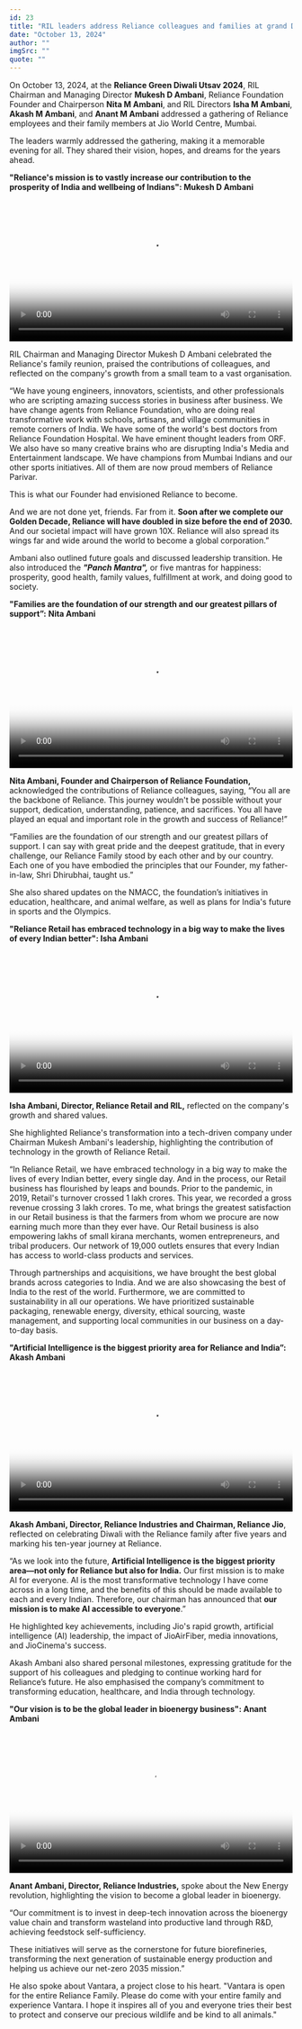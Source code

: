 ```yaml
---
id: 23
title: "RIL leaders address Reliance colleagues and families at grand Diwali event"
date: "October 13, 2024"
author: ""
imgSrc: ""
quote: ""
---
```


On October 13, 2024, at the **Reliance Green Diwali Utsav 2024**, RIL Chairman and Managing Director **Mukesh D Ambani**, Reliance Foundation Founder and Chairperson **Nita M Ambani**, and RIL Directors **Isha M Ambani**, **Akash M Ambani**, and **Anant M Ambani** addressed a gathering of Reliance employees and their family members at Jio World Centre, Mumbai.

The leaders warmly addressed the gathering, making it a memorable evening for all. They shared their vision, hopes, and dreams for the years ahead.

**"Reliance's mission is to vastly increase our contribution to the prosperity of India and wellbeing of Indians": Mukesh D Ambani**



<video controls width="100%" id="my-markdown-video-1" class="video-js vjs-fluid" data-setup="{}" preload="auto" poster='img/posters/03 Diwali.png'>
<source src='https://indiahouse.cdn.jio.com/bpkvod/jiotv/default/67178efc58569126546d4304/67178efc58569126546d4304/index_jtv_web_premium.m3u8' type='application/x-mpegURL'>
</video>


RIL Chairman and Managing Director Mukesh D Ambani celebrated the Reliance's family reunion, praised the contributions of colleagues, and reflected on the company's growth from a small team to a vast organisation.

“We have young engineers, innovators, scientists, and other professionals who are scripting amazing success stories in business after business. We have change agents from Reliance Foundation, who are doing real transformative work with schools, artisans, and village communities in remote corners of India. We have some of the world's best doctors from Reliance Foundation Hospital. We have eminent thought leaders from ORF. We also have so many creative brains who are disrupting India's Media and Entertainment landscape. We have champions from Mumbai Indians and our other sports initiatives. All of them are now proud members of Reliance Parivar.

This is what our Founder had envisioned Reliance to become.

And we are not done yet, friends. Far from it. **Soon after we complete our Golden Decade, Reliance will have doubled in size before the end of 2030.** And our societal impact will have grown 10X. Reliance will also spread its wings far and wide around the world to become a global corporation.”

Ambani also outlined future goals and discussed leadership transition. He also introduced the **_"Panch Mantra",_** or five mantras for happiness: prosperity, good health, family values, fulfillment at work, and doing good to society.

**"Families are the foundation of our strength and our greatest pillars of support”:**
**Nita Ambani**



<video controls width="100%" id="my-markdown-video-2" class="video-js vjs-fluid" data-setup="{}" preload="auto" poster='img/posters/02 Diwali.png'>
<source src='https://indiahouse.cdn.jio.com/bpkvod/jiotv/default/67177ae2c1e3ea3760e3b844/67177ae2c1e3ea3760e3b844/index_jtv_web_premium.m3u8' type='application/x-mpegURL'>
</video>

**Nita Ambani, Founder and Chairperson of Reliance Foundation,** acknowledged the contributions of Reliance colleagues, saying, “You all are the backbone of Reliance. This journey wouldn't be possible without your support, dedication, understanding, patience, and sacrifices. You all have played an equal and important role in the growth and success of Reliance!”

“Families are the foundation of our strength and our greatest pillars of support. I can say with great pride and the deepest gratitude, that in every challenge, our Reliance Family stood by each other and by our country. Each one of you have embodied the principles that our Founder, my father-in-law, Shri Dhirubhai, taught us.”

She also shared updates on the NMACC, the foundation’s initiatives in education, healthcare, and animal welfare, as well as plans for India's future in sports and the Olympics.

**"Reliance Retail has embraced technology in a big way to make the lives of every Indian better": Isha Ambani**






<video controls width="100%" id="my-markdown-video-3" class="video-js vjs-fluid" data-setup="{}" preload="auto" poster='img/posters/04 Diwali.png'>
<source src='https://indiahouse.cdn.jio.com/bpkvod/jiotv/default/67178ff46c92f5c0bf77e2bd/67178ff46c92f5c0bf77e2bd/index_jtv_web_premium.m3u8' type='application/x-mpegURL'>
</video>

**Isha Ambani, Director, Reliance Retail and RIL,** reflected on the company's growth and shared values.

She highlighted Reliance's transformation into a tech-driven company under Chairman Mukesh Ambani's leadership, highlighting the contribution of technology in the growth of Reliance Retail.

“In Reliance Retail, we have embraced technology in a big way to make the lives of every Indian better, every single day. And in the process, our Retail business has flourished by leaps and bounds. Prior to the pandemic, in 2019, Retail's turnover crossed 1 lakh crores. This year, we recorded a gross revenue crossing 3 lakh crores. To me, what brings the greatest satisfaction in our Retail business is that the farmers from whom we procure are now earning much more than they ever have. Our Retail business is also empowering lakhs of small kirana merchants, women entrepreneurs, and tribal producers. Our network of 19,000 outlets ensures that every Indian has access to world-class products and services.

Through partnerships and acquisitions, we have brought the best global brands across categories to India. And we are also showcasing the best of India to the rest of the world. Furthermore, we are committed to sustainability in all our operations. We have prioritized sustainable packaging, renewable energy, diversity, ethical sourcing, waste management, and supporting local communities in our business on a day-to-day basis.

**"Artificial Intelligence is the biggest priority area for Reliance and India”:**
**Akash Ambani**



<video controls width="100%" id="my-markdown-video-4" class="video-js vjs-fluid" data-setup="{}" preload="auto" poster='img/posters/05 Diwali.png'>
<source src='https://indiahouse.cdn.jio.com/bpkvod/jiotv/default/67178c34092572c880a1025c/67178c34092572c880a1025c/index_jtv_web_premium.m3u8' type='application/x-mpegURL'>
</video>

**Akash Ambani, Director, Reliance Industries and Chairman, Reliance Jio**, reflected on celebrating Diwali with the Reliance family after five years and marking his ten-year journey at Reliance.

“As we look into the future, **Artificial Intelligence is the biggest priority area—not only for Reliance but also for India.** Our first mission is to make AI for everyone. AI is the most transformative technology I have come across in a long time, and the benefits of this should be made available to each and every Indian. Therefore, our chairman has announced that **our mission is to make AI accessible to everyone**.”

He highlighted key achievements, including Jio's rapid growth, artificial intelligence (AI) leadership, the impact of JioAirFiber, media innovations, and JioCinema's success.

Akash Ambani also shared personal milestones, expressing gratitude for the support of his colleagues and pledging to continue working hard for Reliance’s future. He also emphasised the company’s commitment to transforming education, healthcare, and India through technology.

**"Our vision is to be the global leader in bioenergy business": Anant Ambani**

<video controls width="100%" id="my-markdown-video-5" poster='img/posters/06 Diwali.png' class="video-js vjs-fluid" data-setup="{}" preload="auto">
  <source src="https://indiahouse.cdn.jio.com/bpkvod/jiotv/default/671790ae2b52a345e7dbca6c/671790ae2b52a345e7dbca6c/index_jtv_web_premium.m3u8" type="application/x-mpegURL"></video>

**Anant Ambani, Director, Reliance Industries,** spoke about the New Energy revolution, highlighting the vision to become a global leader in bioenergy.

“Our commitment is to invest in deep-tech innovation across the bioenergy value chain and transform wasteland into productive land through R&D, achieving feedstock self-sufficiency.

These initiatives will serve as the cornerstone for future biorefineries, transforming the next generation of sustainable energy production and helping us achieve our net-zero 2035 mission.”

He also spoke about Vantara, a project close to his heart. "Vantara is open for the entire Reliance Family. Please do come with your entire family and experience Vantara. I hope it inspires all of you and everyone tries their best to protect and conserve our precious wildlife and be kind to all animals."
